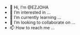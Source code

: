 - 👋 Hi, I’m @EZJOHA
- 👀 I’m interested in ...
- 🌱 I’m currently learning ...
- 💞️ I’m looking to collaborate on ...
- 📫 How to reach me ...

<!---
EZJOHA/EZJOHA is a ✨ special ✨ repository because its `README.md` (this file) appears on your GitHub profile.
You can click the Preview link to take a look at your changes.
--->
